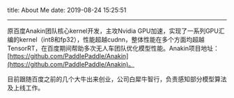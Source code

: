 title: About Me
date: 2019-08-24 15:25:51

---

原百度Anakin团队核心kernel开发，主攻Nvidia GPU加速，实现了一系列GPU汇编的kernel（int8和fp32），性能超越cudnn，整体性能在多个方面均超越TensorRT，在百度期间帮助多次无人车团队优化模型性能。Anakin项目地址：[https://github.com/PaddlePaddle/Anakin](https://github.com/PaddlePaddle/Anakin)。

目前跟随百度之前的几个大牛出来创业，公司白犀牛智行，负责感知部分模型算法及上线工作。